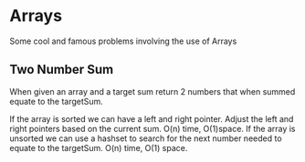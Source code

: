 # Arrays
Some cool and famous problems involving the use of Arrays

## Two Number Sum
When given an array and a target sum return 2 numbers that when summed equate to the targetSum.

If the array is sorted we can have a left and right pointer. Adjust the left and right pointers based on the current sum. O(n) time, O(1)space.
If the array is unsorted we can use a hashset to search for the next number needed to equate to the targetSum. O(n) time, O(1) space.
